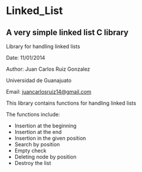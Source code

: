 Linked_List
===========

A very simple linked list C library
----------------------------------------------------------------
Library for handling linked lists

Date: 11/01/2014

Author: Juan Carlos Ruiz Gonzalez

Universidad de Guanajuato

Email: juancarlosruiz14@gmail.com



This library contains functions for handling linked lists

The functions include:
* Insertion at the beginning
* Insertion at the end
* Insertion in the given position
* Search by position
* Empty check
* Deleting node by position
* Destroy the list
